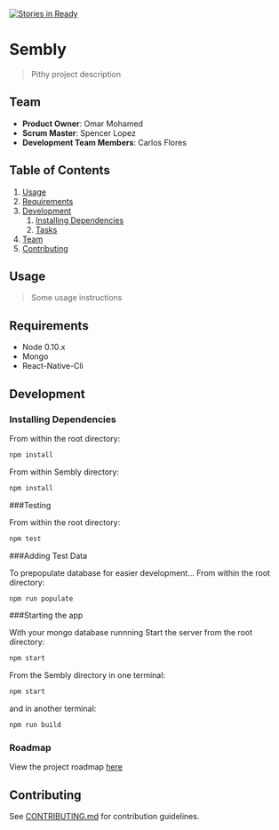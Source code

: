 [![Stories in Ready](https://badge.waffle.io/apologeticcookie/somnolentsoylent.png?label=ready&title=Ready)](https://waffle.io/apologeticcookie/somnolentsoylent)
# Sembly

> Pithy project description

## Team

  - __Product Owner__: Omar Mohamed
  - __Scrum Master__: Spencer Lopez
  - __Development Team Members__: Carlos Flores

## Table of Contents

1. [Usage](#Usage)
1. [Requirements](#requirements)
1. [Development](#development)
    1. [Installing Dependencies](#installing-dependencies)
    1. [Tasks](#tasks)
1. [Team](#team)
1. [Contributing](#contributing)

## Usage

> Some usage instructions

## Requirements

- Node 0.10.x
- Mongo
- React-Native-Cli

## Development

### Installing Dependencies

From within the root directory:

```sh
npm install
```

From within Sembly directory:

```sh
npm install
```

###Testing

From within the root directory:

```sh
npm test
```

###Adding Test Data

To prepopulate database for easier development...
From within the root directory:

```sh
npm run populate
```

###Starting the app

With your mongo database runnning
Start the server from the root directory:

```sh
npm start
```

From the Sembly directory in one terminal:

```sh
npm start
```

and in another terminal: 

```sh
npm run build
```

### Roadmap

View the project roadmap [here](LINK_TO_PROJECT_ISSUES)


## Contributing

See [CONTRIBUTING.md](CONTRIBUTING.md) for contribution guidelines.
